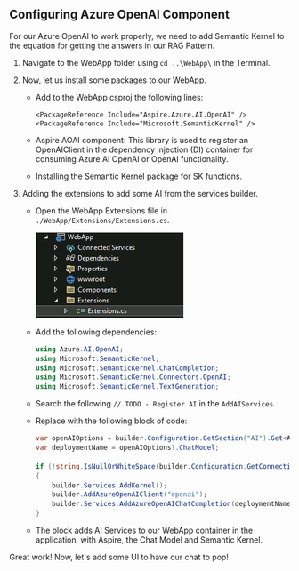 ## Configuring Azure OpenAI Component

For our Azure OpenAI to work properly, we need to add Semantic Kernel to the equation for getting the answers in our RAG Pattern.

1. Navigate to the WebApp folder using `cd ..\WebApp\` in the Terminal.

1. Now, let us install some packages to our WebApp.

   - Add to the WebApp csproj the following lines:

     ```csproj
     <PackageReference Include="Aspire.Azure.AI.OpenAI" />
     <PackageReference Include="Microsoft.SemanticKernel" />
     ```

   - Aspire AOAI component: This library is used to register an OpenAIClient in the dependency injection (DI) container for consuming Azure AI OpenAI or OpenAI functionality.
   - Installing the Semantic Kernel package for SK functions.

1. Adding the extensions to add some AI from the services builder.

   - Open the WebApp Extensions file in `./WebApp/Extensions/Extensions.cs`.

     ![Captura de tela 2024-05-17 152736.png](/docs/ai-lab/img/Captura%20de%20tela%202024-05-17%20152736.png)

   - Add the following dependencies:

     ```csharp
     using Azure.AI.OpenAI;
     using Microsoft.SemanticKernel;
     using Microsoft.SemanticKernel.ChatCompletion;
     using Microsoft.SemanticKernel.Connectors.OpenAI;
     using Microsoft.SemanticKernel.TextGeneration;
     ```

   - Search the following `// TODO - Register AI` in the `AddAIServices`
   - Replace with the following block of code:

     ```csharp
     var openAIOptions = builder.Configuration.GetSection("AI").Get<AIOptions>()?.OpenAI;
     var deploymentName = openAIOptions?.ChatModel;

     if (!string.IsNullOrWhiteSpace(builder.Configuration.GetConnectionString("openai")) && !string.IsNullOrWhiteSpace(deploymentName))
     {
         builder.Services.AddKernel();
         builder.AddAzureOpenAIClient("openai");
         builder.Services.AddAzureOpenAIChatCompletion(deploymentName);
     }
     ```

   - The block adds AI Services to our WebApp container in the application, with Aspire, the Chat Model and Semantic Kernel.

Great work! Now, let's add some UI to have our chat to pop!
